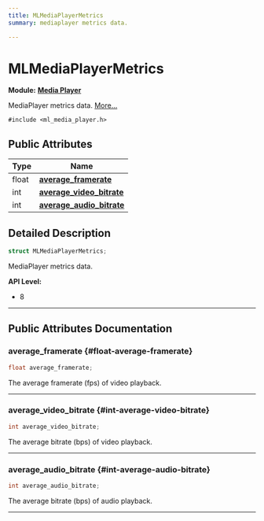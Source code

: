 ```yaml
---
title: MLMediaPlayerMetrics
summary: mediaplayer metrics data. 

---
```


# MLMediaPlayerMetrics

**Module:** **[Media Player](/versioned_docs/version-22-Mar-2023/api-ref/api/Modules/group___media_player/group___media_player.md)**



MediaPlayer metrics data.  [More...](#detailed-description)


`#include <ml_media_player.h>`

## Public Attributes

| Type           | Name           |
| -------------- | -------------- |
| float | **[average_framerate](/versioned_docs/version-22-Mar-2023/api-ref/api/Modules/group___media_player/struct_m_l_media_player_metrics.md#float-average-framerate)**  |
| int | **[average_video_bitrate](/versioned_docs/version-22-Mar-2023/api-ref/api/Modules/group___media_player/struct_m_l_media_player_metrics.md#int-average-video-bitrate)**  |
| int | **[average_audio_bitrate](/versioned_docs/version-22-Mar-2023/api-ref/api/Modules/group___media_player/struct_m_l_media_player_metrics.md#int-average-audio-bitrate)**  |

## Detailed Description

```cpp
struct MLMediaPlayerMetrics;
```

MediaPlayer metrics data. 




**API Level:**
  * 8 




-----------
## Public Attributes Documentation

### average_framerate {#float-average-framerate}

```cpp
float average_framerate;
```


The average framerate (fps) of video playback. 





-----------

### average_video_bitrate {#int-average-video-bitrate}

```cpp
int average_video_bitrate;
```


The average bitrate (bps) of video playback. 





-----------

### average_audio_bitrate {#int-average-audio-bitrate}

```cpp
int average_audio_bitrate;
```


The average bitrate (bps) of audio playback. 





-----------


